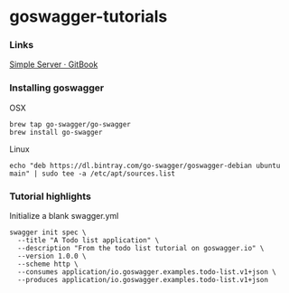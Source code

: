 # goswagger-tutorials

### Links

[Simple Server · GitBook](https://goswagger.io/tutorial/todo-list.html)

### Installing goswagger

OSX
```
brew tap go-swagger/go-swagger
brew install go-swagger
```

Linux
```
echo "deb https://dl.bintray.com/go-swagger/goswagger-debian ubuntu main" | sudo tee -a /etc/apt/sources.list
```

### Tutorial highlights

Initialize a blank swagger.yml
```
swagger init spec \
  --title "A Todo list application" \
  --description "From the todo list tutorial on goswagger.io" \
  --version 1.0.0 \
  --scheme http \
  --consumes application/io.goswagger.examples.todo-list.v1+json \
  --produces application/io.goswagger.examples.todo-list.v1+json
```
